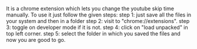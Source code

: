 It is a chrome extension which lets you change the youtube skip time manually.
To use it just follow the given steps:
step 1: just save all the files in your system and then in a folder 
step 2: visit to "chrome://extensions".
step 3: toggle on developer mode if it is not.
step 4: click on "load unpacked" in top left corner.
step 5: select the folder in which you saved the files and now you are good to go.
